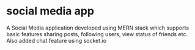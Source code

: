 # social media app
A Social Media application developed using MERN stack which supports basic features sharing posts, following users, view status of friends etc.
Also added chat feature using socket.io
